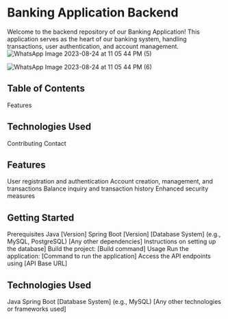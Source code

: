 # Banking Application Backend
Welcome to the backend repository of our Banking Application! This application serves as the heart of our 
banking system, handling transactions, user authentication, and account management.
![WhatsApp Image 2023-08-24 at 11 05 44 PM (5)](https://github.com/BilaboinaPraveen/Banking_WebApplication/assets/142605250/264fc500-fd34-4d6e-b62b-95a48f1cc006)

![WhatsApp Image 2023-08-24 at 11 05 44 PM (6)](https://github.com/BilaboinaPraveen/Banking_WebApplication/assets/142605250/203df3b1-9b8e-45e8-af20-f95e5bdea09e)



## Table of Contents
Features

## Technologies Used
Contributing
Contact
## Features
User registration and authentication
Account creation, management, and transactions
Balance inquiry and transaction history
Enhanced security measures
## Getting Started
Prerequisites
Java [Version]
Spring Boot [Version]
[Database System] (e.g., MySQL, PostgreSQL)
[Any other dependencies]
Instructions on setting up the database]
Build the project: [Build command]
Usage
Run the application: [Command to run the application]
Access the API endpoints using [API Base URL]

## Technologies Used
Java
Spring Boot
[Database System] (e.g., MySQL)
[Any other technologies or frameworks used]










